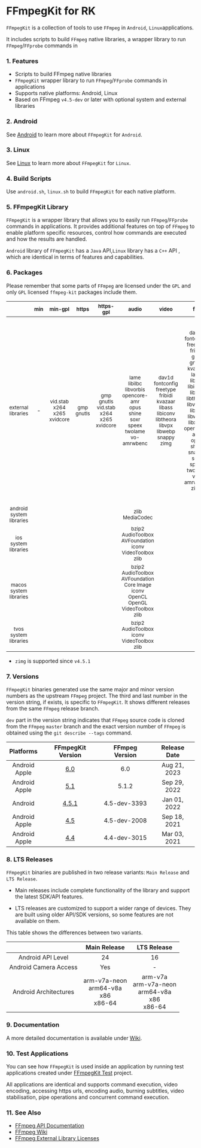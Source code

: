 # FFmpegKit for RK

`FFmpegKit` is a collection of tools to use `FFmpeg` in `Android`,  `Linux`applications.

It includes scripts to build `FFmpeg` native libraries, a wrapper library to run `FFmpeg`/`FFprobe` commands in


### 1. Features
- Scripts to build FFmpeg native libraries
- `FFmpegKit` wrapper library to run `FFmpeg`/`FFprobe` commands in applications
- Supports native platforms: Android, Linux
- Based on FFmpeg `v4.5-dev` or later with optional system and external libraries


### 2. Android

See [Android](android/README.md) to learn more about `FFmpegKit` for `Android`.

### 3. Linux

See [Linux](linux/README.md) to learn more about `FFmpegKit` for `Linux`.

### 4. Build Scripts

Use `android.sh`,  `linux.sh` to build `FFmpegKit` for each native platform.


### 5. FFmpegKit Library

`FFmpegKit` is a wrapper library that allows you to easily run `FFmpeg`/`FFprobe` commands in applications. It
provides additional features on top of `FFmpeg` to enable platform specific resources, control how commands are
executed and how the results are handled.

`Android` library of `FFmpegKit` has a `Java` API,`Linux` library has a `C++` API , which are identical in terms of features and capabilities.

### 6. Packages

Please remember that some parts of `FFmpeg` are licensed under the `GPL` and only `GPL` licensed `ffmpeg-kit` packages
include them.

<table>
<thead>
<tr>
<th align="center"></th>
<th align="center"><sup>min</sup></th>
<th align="center"><sup>min-gpl</sup></th>
<th align="center"><sup>https</sup></th>
<th align="center"><sup>https-gpl</sup></th>
<th align="center"><sup>audio</sup></th>
<th align="center"><sup>video</sup></th>
<th align="center"><sup>full</sup></th>
<th align="center"><sup>full-gpl</sup></th>
</tr>
</thead>
<tbody>
<tr>
<td align="center"><sup>external libraries</sup></td>
<td align="center">-</td>
<td align="center"><sup>vid.stab</sup><br><sup>x264</sup><br><sup>x265</sup><br><sup>xvidcore</sup></td>
<td align="center"><sup>gmp</sup><br><sup>gnutls</sup></td>
<td align="center"><sup>gmp</sup><br><sup>gnutls</sup><br><sup>vid.stab</sup><br><sup>x264</sup><br><sup>x265</sup><br><sup>xvidcore</sup></td>
<td align="center"><sup>lame</sup><br><sup>libilbc</sup><br><sup>libvorbis</sup><br><sup>opencore-amr</sup><br><sup>opus</sup><br><sup>shine</sup><br><sup>soxr</sup><br><sup>speex</sup><br><sup>twolame</sup><br><sup>vo-amrwbenc</sup></td>
<td align="center"><sup>dav1d</sup><br><sup>fontconfig</sup><br><sup>freetype</sup><br><sup>fribidi</sup><br><sup>kvazaar</sup><br><sup>libass</sup><br><sup>libiconv</sup><br><sup>libtheora</sup><br><sup>libvpx</sup><br><sup>libwebp</sup><br><sup>snappy</sup><br><sup>zimg</sup></td>
<td align="center"><sup>dav1d</sup><br><sup>fontconfig</sup><br><sup>freetype</sup><br><sup>fribidi</sup><br><sup>gmp</sup><br><sup>gnutls</sup><br><sup>kvazaar</sup><br><sup>lame</sup><br><sup>libass</sup><br><sup>libiconv</sup><br><sup>libilbc</sup><br><sup>libtheora</sup><br><sup>libvorbis</sup><br><sup>libvpx</sup><br><sup>libwebp</sup><br><sup>libxml2</sup><br><sup>opencore-amr</sup><br><sup>opus</sup><br><sup>shine</sup><br><sup>snappy</sup><br><sup>soxr</sup><br><sup>speex</sup><br><sup>twolame</sup><br><sup>vo-amrwbenc</sup><br><sup>zimg</sup></td>
<td align="center"><sup>dav1d</sup><br><sup>fontconfig</sup><br><sup>freetype</sup><br><sup>fribidi</sup><br><sup>gmp</sup><br><sup>gnutls</sup><br><sup>kvazaar</sup><br><sup>lame</sup><br><sup>libass</sup><br><sup>libiconv</sup><br><sup>libilbc</sup><br><sup>libtheora</sup><br><sup>libvorbis</sup><br><sup>libvpx</sup><br><sup>libwebp</sup><br><sup>libxml2</sup><br><sup>opencore-amr</sup><br><sup>opus</sup><br><sup>shine</sup><br><sup>snappy</sup><br><sup>soxr</sup><br><sup>speex</sup><br><sup>twolame</sup><br><sup>vid.stab</sup><br><sup>vo-amrwbenc</sup><br><sup>x264</sup><br><sup>x265</sup><br><sup>xvidcore</sup><br><sup>zimg</sup></td>
</tr>
<tr>
<td align="center"><sup>android system libraries</sup></td>
<td align="center" colspan=8><sup>zlib</sup><br><sup>MediaCodec</sup></td>
</tr>
<tr>
<td align="center"><sup>ios system libraries</sup></td>
<td align="center" colspan=8><sup>bzip2</sup><br><sup>AudioToolbox</sup><br><sup>AVFoundation</sup><br><sup>iconv</sup><br><sup>VideoToolbox</sup><br><sup>zlib</sup></td>
</tr>
<tr>
<tr>
<td align="center"><sup>macos system libraries</sup></td>
<td align="center" colspan=8><sup>bzip2</sup><br><sup>AudioToolbox</sup><br><sup>AVFoundation</sup><br><sup>Core Image</sup><br><sup>iconv</sup><br><sup>OpenCL</sup><br><sup>OpenGL</sup><br><sup>VideoToolbox</sup><br><sup>zlib</sup></td>
</tr>
<tr>
<td align="center"><sup>tvos system libraries</sup></td>
<td align="center" colspan=8><sup>bzip2</sup><br><sup>AudioToolbox</sup><br><sup>iconv</sup><br><sup>VideoToolbox</sup><br><sup>zlib</sup></td>
</tr>
</tbody>
</table>

 - `zimg` is supported since `v4.5.1`

### 7. Versions

`FFmpegKit` binaries generated use the same major and minor version numbers as the upstream `FFmpeg` project. The
third and last number in the version string, if exists, is specific to `FFmpegKit`. It shows different releases from
the same `FFmpeg` release branch.

`dev` part in the version string indicates that `FFmpeg` source code is cloned from the `FFmpeg` `master` branch and
the exact version number of `FFmpeg` is obtained using the `git describe --tags` command.

|    Platforms     |                                 FFmpegKit Version                                 | FFmpeg Version | Release Date |
|:----------------:|:---------------------------------------------------------------------------------:|:--------------:|:------------:|
|  Android<br>Apple       |         [6.0](https://github.com/arthenica/ffmpeg-kit/releases/tag/v6.0)   |      6.0       | Aug 21, 2023 |
|  Android<br>Apple      |         [5.1](https://github.com/arthenica/ffmpeg-kit/releases/tag/v5.1)    |     5.1.2      | Sep 29, 2022 |
|  Android         |       [4.5.1](https://github.com/arthenica/ffmpeg-kit/releases/tag/v4.5.1)        |  4.5-dev-3393  | Jan 01, 2022 |
| Android<br>Apple |         [4.5](https://github.com/arthenica/ffmpeg-kit/releases/tag/v4.5)          |  4.5-dev-2008  | Sep 18, 2021 |
| Android<br>Apple |         [4.4](https://github.com/arthenica/ffmpeg-kit/releases/tag/v4.4)          |  4.4-dev-3015  | Mar 03, 2021 |

### 8. LTS Releases

`FFmpegKit` binaries are published in two release variants: `Main Release` and `LTS Release`.

- Main releases include complete functionality of the library and support the latest SDK/API features.

- LTS releases are customized to support a wider range of devices. They are built using older API/SDK versions, so some features are not available on them.

This table shows the differences between two variants.

|        | Main Release |                        LTS Release                        |
| :----: | :----: |:---------------------------------------------------------:|
| Android API Level | 24 |                            16                             |
| Android Camera Access | Yes |                             -                             |
| Android Architectures | arm-v7a-neon<br/>arm64-v8a<br/>x86<br/>x86-64 | arm-v7a<br/>arm-v7a-neon<br/>arm64-v8a<br/>x86<br/>x86-64 |

### 9. Documentation

A more detailed documentation is available under [Wiki](https://github.com/arthenica/ffmpeg-kit/wiki).

### 10. Test Applications

You can see how `FFmpegKit` is used inside an application by running test applications created under
[FFmpegKit Test](https://github.com/arthenica/ffmpeg-kit-test) project.

All applications are identical and supports command execution, video encoding, accessing https urls, encoding audio,
burning subtitles, video stabilisation, pipe operations and concurrent command execution.

### 11. See Also

- [FFmpeg API Documentation](https://ffmpeg.org/doxygen/4.0/index.html)
- [FFmpeg Wiki](https://trac.ffmpeg.org/wiki/WikiStart)
- [FFmpeg External Library Licenses](https://www.ffmpeg.org/doxygen/4.0/md_LICENSE.html)
